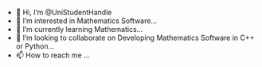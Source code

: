 - 👋 Hi, I’m @UniStudentHandle
- 👀 I’m interested in  Mathematics Software...
- 🌱 I’m currently learning  Mathematics...
- 💞️ I’m looking to collaborate on  Developing Mathematics Software in C++ or Python...
- 📫 How to reach me ...

<!---
UniStudentHandle/UniStudentHandle is a ✨ special ✨ repository because its `README.md` (this file) appears on your GitHub profile.
You can click the Preview link to take a look at your changes.
--->
